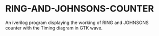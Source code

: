 # RING-AND-JOHNSONS-COUNTER
An iverilog program displaying the working of RING and JOHNSONS counter with the Timing diagram in GTK wave.
